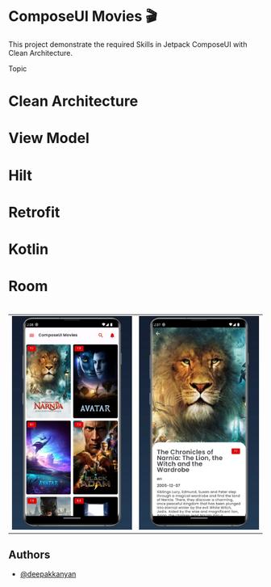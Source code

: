 
# ComposeUI Movies   🎬

This project demonstrate the required Skills in Jetpack ComposeUI with Clean Architecture.

Topic
# Clean Architecture
# View Model
# Hilt
# Retrofit
# Kotlin
# Room
#  

<table style="width:100%">
  <tr>
    <td><img src="https://github.com/deepakkanyan/ComposeUI/blob/main/screenshots/List.webp" width="400" height="auto" ></td>
    <td><img src="https://github.com/deepakkanyan/ComposeUI/blob/main/screenshots/details.webp" width="400" height="auto"></td>
 </tr>
</table>

## Authors

- [@deepakkanyan](https://github.com/deepakkanyan/ComposeUI)


